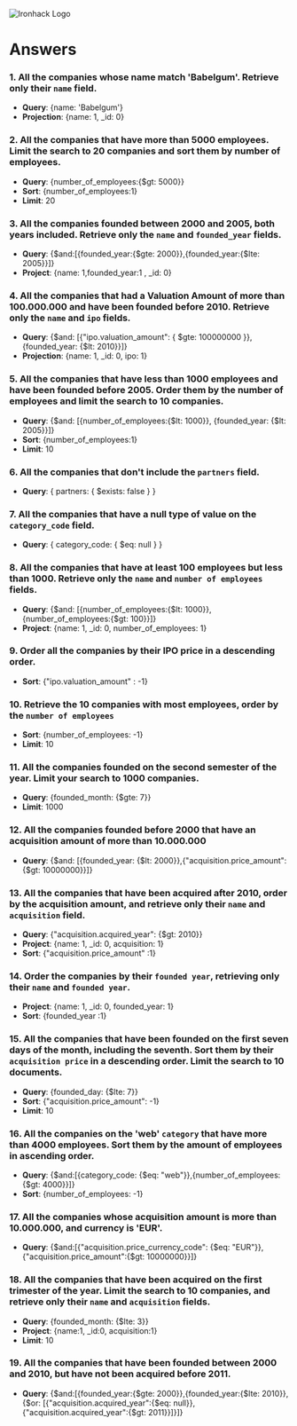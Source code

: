 ![Ironhack Logo](https://i.imgur.com/1QgrNNw.png)

# Answers

### 1. All the companies whose name match 'Babelgum'. Retrieve only their `name` field.

- **Query**: {name: 'Babelgum'}
- **Projection**: {name: 1, _id: 0}


### 2. All the companies that have more than 5000 employees. Limit the search to 20 companies and sort them by **number of employees**.

- **Query**: {number_of_employees:{$gt: 5000}}
- **Sort**: {number_of_employees:1}
- **Limit**: 20


### 3. All the companies founded between 2000 and 2005, both years included. Retrieve only the `name` and `founded_year` fields.

- **Query**: {$and:[{founded_year:{$gte: 2000}},{founded_year:{$lte: 2005}}]}
- **Project**: {name: 1,founded_year:1 , _id: 0}


### 4. All the companies that had a Valuation Amount of more than 100.000.000 and have been founded before 2010. Retrieve only the `name` and `ipo` fields.

- **Query**: {$and: [{"ipo.valuation_amount": { $gte: 100000000 }}, {founded_year: {$lt: 2010}}]}
- **Projection**: {name: 1, _id: 0, ipo: 1}


### 5. All the companies that have less than 1000 employees and have been founded before 2005. Order them by the number of employees and limit the search to 10 companies.

- **Query**: {$and: [{number_of_employees:{$lt: 1000}}, {founded_year: {$lt: 2005}}]}
- **Sort**: {number_of_employees:1}
- **Limit**: 10


### 6. All the companies that don't include the `partners` field.

- **Query**: { partners: { $exists: false } }


### 7. All the companies that have a null type of value on the `category_code` field.

- **Query**: { category_code: { $eq: null } }


### 8. All the companies that have at least 100 employees but less than 1000. Retrieve only the `name` and `number of employees` fields.

- **Query**: {$and: [{number_of_employees:{$lt: 1000}}, {number_of_employees:{$gt: 100}}]}
- **Project**: {name: 1, _id: 0, number_of_employees: 1}


### 9. Order all the companies by their IPO price in a descending order.

- **Sort**: {"ipo.valuation_amount" : -1}

### 10. Retrieve the 10 companies with most employees, order by the `number of employees`

- **Sort**: {number_of_employees: -1}
- **Limit**: 10


### 11. All the companies founded on the second semester of the year. Limit your search to 1000 companies.

- **Query**: {founded_month: {$gte: 7}}
- **Limit**: 1000


### 12. All the companies founded before 2000 that have an acquisition amount of more than 10.000.000

- **Query**: {$and: [{founded_year: {$lt: 2000}},{"acquisition.price_amount": {$gt: 10000000}}]}


### 13. All the companies that have been acquired after 2010, order by the acquisition amount, and retrieve only their `name` and `acquisition` field.

- **Query**: {"acquisition.acquired_year": {$gt: 2010}}
- **Project**: {name: 1, _id: 0, acquisition: 1}
- **Sort**: {"acquisition.price_amount" :1}

### 14. Order the companies by their `founded year`, retrieving only their `name` and `founded year`.

- **Project**: {name: 1, _id: 0, founded_year: 1}
- **Sort**: {founded_year :1}


### 15. All the companies that have been founded on the first seven days of the month, including the seventh. Sort them by their `acquisition price` in a descending order. Limit the search to 10 documents.

- **Query**: {founded_day: {$lte: 7}}
- **Sort**: {"acquisition.price_amount": -1}
- **Limit**: 10


### 16. All the companies on the 'web' `category` that have more than 4000 employees. Sort them by the amount of employees in ascending order.

- **Query**: {$and:[{category_code: {$eq: "web"}},{number_of_employees:{$gt: 4000}}]}
- **Sort**: {number_of_employees: -1}


### 17. All the companies whose acquisition amount is more than 10.000.000, and currency is 'EUR'.

- **Query**: {$and:[{"acquisition.price_currency_code": {$eq: "EUR"}},{"acquisition.price_amount":{$gt: 10000000}}]}


### 18. All the companies that have been acquired on the first trimester of the year. Limit the search to 10 companies, and retrieve only their `name` and `acquisition` fields.

- **Query**: {founded_month: {$lte: 3}}
- **Project**: {name:1, _id:0, acquisition:1}
- **Limit**: 10

### 19. All the companies that have been founded between 2000 and 2010, but have not been acquired before 2011.

- **Query**: {$and:[{founded_year:{$gte: 2000}},{founded_year:{$lte: 2010}}, {$or: [{"acquisition.acquired_year":{$eq: null}}, {"acquisition.acquired_year":{$gt: 2011}}]}]}
